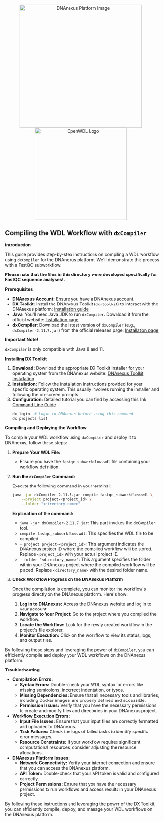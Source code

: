 <p align="center">
  <img src="https://encrypted-tbn0.gstatic.com/images?q=tbn:ANd9GcRebnHAXPaao5YNF58wnzLnc2jhY9YqsDLNx62BSnbj8JeZVwMiUG_DFU_v4SMcveoGxQ&usqp=CAU" alt="DNAnexus Platform Image" width="400" style="margin-right: 10px;">
  <img src="https://vsmalladi.github.io/openwdl.github.io//media/logo-preview.png" alt="OpenWDL Logo" width="300" style="margin-right: 10px;">
</p>


## Compiling the WDL Workflow with `dxCompiler`

**Introduction**

This guide provides step-by-step instructions on compiling a WDL workflow using `dxCompiler` for the DNAnexus platform. We'll demonstrate this process with a FastQC subworkflow. 

**Please note that the files in this directory were developed specifically for FastQC sequence analyses!.**

**Prerequisites**

* **DNAnexus Account:** Ensure you have a DNAnexus account.
* **DX Toolkit:** Install the DNAnexus Toolkit (`dx-toolkit`) to interact with the DNAnexus platform: [Installation guide](https://documentation.dnanexus.com/downloads)
* **Java:** You'll need Java JDK to run `dxCompiler`. Download it from the official website: [Installation page](https://github.com/dnanexus/dxCompiler/releases)
* **dxCompiler**: Download the latest version of `dxCompiler` (e.g., `dxCompiler-2.11.7.jar`) from the official releases page:  [Installation page](https://github.com/dnanexus/dxCompiler/releases)

**Important Note!**

`dxCompiler` is only compatible with Java 8 and 11.

**Installing DX Toolkit**

1. **Download:** Download the appropriate DX Toolkit installer for your operating system from the DNAnexus website: [DNAnexus Toolkit Installation](https://documentation.dnanexus.com/downloads)
2. **Installation:** Follow the installation instructions provided for your specific operating system. This usually involves running the installer and following the on-screen prompts.
3. **Configuration:** Detailed tutorial you can find by accessing this link [Command Line Guide](https://documentation.dnanexus.com/getting-started/cli-quickstart)
   ```bash
   dx login  # Login to DNAnexus before using this command
   dx projects list
   ```

**Compiling and Deploying the Workflow**

To compile your WDL workflow using `dxCompiler` and deploy it to DNAnexus, follow these steps:

1. **Prepare Your WDL File:**
   - Ensure you have the `fastqc_subworkflow.wdl` file containing your workflow definition.

2. **Run the `dxCompiler` Command:**

   Execute the following command in your terminal:

   ```bash
   java -jar dxCompiler-2.11.7.jar compile fastqc_subworkflow.wdl \
       --project project-<project_id> \
       --folder "<directory_name>"
   ```

   **Explanation of the command:**

   - `java -jar dxCompiler-2.11.7.jar`: This part invokes the `dxCompiler` tool.
   - `compile fastqc_subworkflow.wdl`: This specifies the WDL file to be compiled.
   - `--project project-<project_id>`: This argument indicates the DNAnexus project ID where the compiled workflow will be stored. Replace `<project_id>` with your actual project ID.
   - `--folder "<directory_name>"`: This argument specifies the folder within your DNAnexus project where the compiled workflow will be placed. Replace `<directory_name>` with the desired folder name.

3. **Check Workflow Progress on the DNAnexus Platform**

   Once the compilation is complete, you can monitor the workflow's progress directly on the DNAnexus platform. Here's how:

   1. **Log in to DNAnexus:** Access the DNAnexus website and log in to your account.
   2. **Navigate to Your Project:** Go to the project where you compiled the workflow.
   3. **Locate the Workflow:** Look for the newly created workflow in the project's file explorer.
   4. **Monitor Execution:** Click on the workflow to view its status, logs, and output files.

By following these steps and leveraging the power of `dxCompiler`, you can efficiently compile and deploy your WDL workflows on the DNAnexus platform.



**Troubleshooting**
- **Compilation Errors:**
  - **Syntax Errors:** Double-check your WDL syntax for errors like missing semicolons, incorrect indentation, or typos.
  - **Missing Dependencies:** Ensure that all necessary tools and libraries, including Docker images, are properly defined and accessible.
  - **Permission Issues:** Verify that you have the necessary permissions to create and modify files and directories in your DNAnexus project.
- **Workflow Execution Errors:**
  - **Input File Issues:** Ensure that your input files are correctly formatted and uploaded to DNAnexus.
  - **Task Failures:** Check the logs of failed tasks to identify specific error messages.
  - **Resource Constraints:** If your workflow requires significant computational resources, consider adjusting the resource allocations.
- **DNAnexus Platform Issues:**
  - **Network Connectivity:** Verify your internet connection and ensure that you can access the DNAnexus platform.
  - **API Token:** Double-check that your API token is valid and configured correctly.
  - **Project Permissions:** Ensure that you have the necessary permissions to run workflows and access results in your DNAnexus project.


By following these instructions and leveraging the power of the DX Toolkit, you can efficiently compile, deploy, and manage your WDL workflows on the DNAnexus platform.
